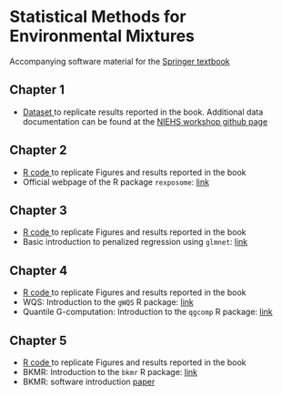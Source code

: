 # Statistical Methods for Environmental Mixtures

Accompanying software material for the [Springer textbook](https://link.springer.com/book/9783031789861)


## Chapter 1

- <a href="dataset2xls">Dataset </a> to replicate results reported in the book. Additional data documentation can be found at the [NIEHS workshop github page](https://github.com/niehs-prime/2015-NIEHS-MIxtures-Workshop)

## Chapter 2

- <a href="Chapter2_.R">R code </a> to replicate Figures and results reported in the book
- Official webpage of the R package `rexposome`: [link](https://www.bioconductor.org/packages/release/bioc/html/rexposome.html)

## Chapter 3

- <a href="Chapter3_.R">R code </a> to replicate Figures and results reported in the book
- Basic introduction to penalized regression using `glmnet`: [link](https://rpubs.com/jmkelly91/881590)

## Chapter 4

- <a href="Chapter4_.R">R code </a> to replicate Figures and results reported in the book
- WQS: Introduction to the `gWQS` R package: [link](https://cran.r-project.org/web/packages/gWQS/vignettes/gwqs-vignette.html)
- Quantile G-computation: Introduction to the `qgcomp` R package: [link](https://cran.r-project.org/web/packages/qgcomp/vignettes/qgcomp-vignette.html)

## Chapter 5

- <a href="Chapter5_.R">R code </a> to replicate Figures and results reported in the book
- BKMR: Introduction to the `bkmr` R package: [link](https://jenfb.github.io/bkmr/overview.html)
- BKMR: software introduction [paper](https://ehjournal.biomedcentral.com/articles/10.1186/s12940-018-0413-y)


